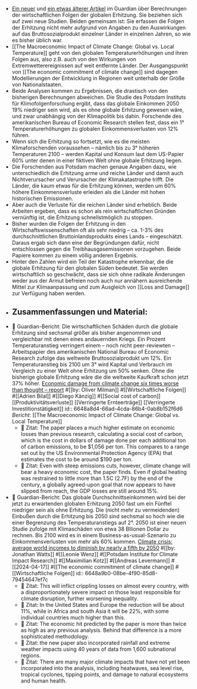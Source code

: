 - [Ein neuer](((6648a8d4-66ad-4cda-86b4-0ab8b152f6d6))) und [ein etwas älterer Artikel](((6648a9b0-08be-4f90-85d8-79454647ef7c))) im Guardian über Berechnungen der wirtschaftlichen Folgen der globalen Erhitzung.  Sie beziehen sich auf zwei neue Studien. Beiden gemeinsam ist: Sie erfassen die Folgen der Erhitzung nicht mehr aufgrund von Angaben zu den Auswirkungen auf das Bruttosozialprodukt einzelner Länder in einzelnen Jahren, so wie es bisher üblich war.
- [[The Macroeconomic Impact of Climate Change: Global vs. Local Temperature]] geht von den globalen Temperaturerhöhungen und ihren Folgen aus, also z.B. auch von den Wirkungen von Extremwetterereignissen auf weit entfernte Länder. Der Ausgangspunkt von [[The economic commitment of climate change]] sind dagegen Modellierungen der Entwicklung in Regionen weit unterhalb der Größe von Nationalstaaten.
- Beide Analysen kommen zu Ergebnissen, die drastisch von den bisherigen Berechnungen abweichen. Die Studie des Potsdam Instituts für Klimofolgenforschung ergibt, dass das globale Einkommen 2050 19% niedriger sein wird, als es ohne globale Erhitzung gewesen wäre, und zwar unabhängig von der Klimapolitik bis dahin. Forschende des amerikanischen Bureau of Economic Research stellen fest, dass ein 1° Temperaturerhöhungen zu globalen Einkommensverlusten von 12% führen.
- Wenn sich die Erhitzung so fortsetzt, wie es die meisten Klimaforschenden voraussehen – nämlich bis zu 3° höheren Temperaturen 2100 – werden Kapital und Konsum laut dem US-Papier 60% unter denen in einer fiktiven Welt ohne globale Erhitzung liegen.
- Die Forschenden aus Potsdam machen genaue Angaben dazu, wie unterschiedlich die Erhitzung arme und reiche Länder und damit auch Nichtverursacher und Verursacher der Klimakatastrophe trifft. Die Länder, die kaum etwas für die Erhitzung können, werden um 60% höhere Einkommensverluste erleiden als die Länder mit hohen historischen Emissionen.
- Aber auch die Verluste für die reichen Länder sind erheblich. Beide Arbeiten ergeben, dass es schon als rein wirtschaftlichen Gründen vernünftig ist, die Erhitzung schnellstmöglich zu stoppen.
- Bisher wurden die Folgen der Erhitzung in den Wirtschaftswissenschaften oft als sehr niedrig – ca. 1-3% des durchschnittlichen Bruttoinlandsprodukts eines Lands – eingeschätzt. Daraus ergab sich dann eine der Begründungen dafür, nicht entschlossen gegen die Treibhausgasemissionen vorzugehen. Beide Papiere kommen zu einem völlig anderen Ergebnis.
- Hinter den Zahlen wird ein Teil der Katastrophe erkennbar, die die globale Erhitzung für den globalen Süden bedeutet. Sie werden wirtschaftlich so geschwächt, dass sie sich ohne radikale Änderungen weder aus der Armut befreien noch auch nur annähern ausreichende Mittel zur Klimaanpassung und zum Ausgleich von [[Loss and Damage]] zur Verfügung haben werden.
- ## Zusammenfassungen und Material:
- 📝 Guardian-Bericht: Die wirtschaftlichen Schäden durch die globale Erhitzung sind sechsmal größer als bisher angenommen und vergleichbar mit denen eines andauernden Kriegs. Ein Prozent Temperaturanstieg verringert  einem – noch nicht peer-reviewten – Arbeitspapier des amerikanischen National Bureau of Economic Research zufolge das weltweite Bruttosozialprodukt um 12%.  Ein Temperaturanstieg bis 2100 um 3° wird Kapital und Verbrauch im Vergleich zu einer Welt ohne Erhitzung um 50% senken. Ohne die bisherige globale Erhitzung wäre die die weltweite Kaufkraft schon jetzt 37% höher. [Economic damage from climate change six times worse than thought – report](https://www.theguardian.com/environment/article/2024/may/17/economic-damage-climate-change-report) #[[by: Oliver Milman]] #[[Wirtschaftliche Folgen]] #[[Adrien Bilal]] #[[Diego Känzig]] #[[Social cost of carbon]] [[Produktivitätsverluste]] [[Verringerte Ernteerträge]] [[Verringerte Investitionstätigkeit]]
  id:: 6648a8d4-66ad-4cda-86b4-0ab8b152f6d6
  *Bericht*: [[The Macroeconomic Impact of Climate Change: Global vs. Local Temperature]]
	- 📌 Zitat: The paper places a much higher estimate on economic losses than previous research, calculating a social cost of carbon, which is the cost in dollars of damage done per each additional ton of carbon emissions, to be $1,056 per ton. This compares to a range set out by the US Environmental Protection Agency (EPA) that estimates the cost to be around $190 per ton.
	- 📌 Zitat: Even with steep emissions cuts, however, climate change will bear a heavy economic cost, the paper finds. Even if global heating was restrained to little more than 1.5C (2.7F) by the end of the century, a globally agreed-upon goal that now appears to have slipped from reach, the GDP losses are still around 15%.
- 📝 Guardian-Bericht: Das globale Durchschnittseinkommen wird bei der jetzt zu erwartenden globalen Erhitzung 2050 fast um ein Fünftel niedriger sein als ohne Erhitzung. Die (nicht mehr zu vermeidenden) Einbußen durch die Erhitzung bis 2050 sind sechsmal so hoch wie die einer Begrenzung des Temperaturanstiegs auf 2°. 2050 ist einer neuen Studie zufolge mit Klimaschäden von etwa 38 Bllionen Dollar zu rechnen. Bis 2100 wird es in einem Business-as-usual-Szenario zu Einkommensverlusten von mehr als 60% kommen. [Climate crisis: average world incomes to diminish by nearly a fifth by 2050](https://www.theguardian.com/environment/2024/apr/17/climate-crisis-average-world-incomes-to-drop-by-nearly-a-fifth-by-2050) #[[by: Jonathan Watts]] #[[Leonie Wenz]] #[[Potsdam Institute for Climate Impact Research]] #[[Maximilian Kotz]] #[[Andreas Levermann]] #[[2024-04-17]] #[[The economic commitment of climate change]] #[[Wirtschaftliche Folgen]]
  id:: 6648a9b0-08be-4f90-85d8-79454647ef7c
	- 📌 Zitat: This will inflict crippling losses on almost every country, with a disproportionately severe impact on those least responsible for climate disruption, further worsening inequality.
	- 📌 Zitat:  In the United States and Europe the reduction will be about 11%, while in Africa and south Asia it will be 22%, with some individual countries much higher than this.
	- 📌 Zitat: The economic hit predicted by the paper is more than twice as high as any previous analysis. Behind that difference is a more sophisticated methodology.
	- 📌 Zitat: the new paper also incorporated rainfall and extreme weather impacts using 40 years of data from 1,600 subnational regions.
	- 📌 Zitat: There are many major climate impacts that have not yet been incorporated into the analysis, including heatwaves, sea level rise, tropical cyclones, tipping points, and damage to natural ecosystems and human health.
